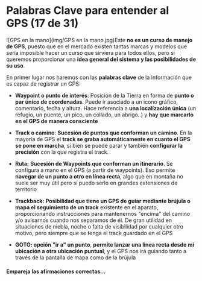 # Palabras Clave para entender al GPS (17 de 31)

![GPS en la mano](img/GPS en la mano.jpg)Este **no es un curso de manejo de GPS**, puesto que en el mercado existen tantas marcas y modelos que sería imposible hacer un curso que sirviera para todos ellos, pero sí queremos proporcionar una **idea general del sistema y las posibilidades de su uso**.

En primer lugar nos haremos con las **palabras clave** de la información que es capaz de registrar un GPS:  

*   **Waypoint o punto de interés**: Posición de la Tierra en forma de **punto o par único de coordenadas**. Puede ir asociado a un icono gráfico, comentario, fecha y altura. Hace referencia a **una localízación única** (un refugio, un puente, un pico, un collado, un abrigo..) y **hay que marcarlo en el GPS de manera consciente**  
    
*   **Track o camino**: **Sucesión de puntos que conforman un camino**. En la mayoría de GPS el **track se graba automáticamente en cuanto el GPS se pone en marcha**, si bien se puede parar y también **configurar la precisión** con la que registra el track.  
    
*   **Ruta:** **Sucesión de Waypoints que conforman un itinerario**. Se configura a mano en el GPS (a partir de waypoints). Eso permite **navegar de un punto a otro en línea recta**, algo que en montaña no suele ser muy útil pero sí puedo serlo en grandes extensiones de territorio  
    
*   **Trackback:** **Posibilidad que tiene un GPS de guiar mediante brújula o mapa el seguimiento de un track** existente en el aparato, proporcionando instrucciones para mantenernos "encima" del camino y/o avisarnos cuando nos separamos de él. De gran utilidad en situaciones de niebla, noche o falta de visibilidad por cualquier otro motivo, pero siempre que se tenga el track guardado en el GPS
*   **GOTO: opción "ir a" un punto**, **permite lanzar una linea recta desde mi ubicación a otra ubicación puntual**, y el GPS nos irá guiando tanto a través de la pantalla de mapa como de la brújula  
    

#### Empareja las afirmaciones correctas...
